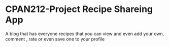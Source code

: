 # CPAN212-Project Recipe Shareing App
A blog that has everyone recipes that you can view and even add your own, comment , rate or even save one to your profile
